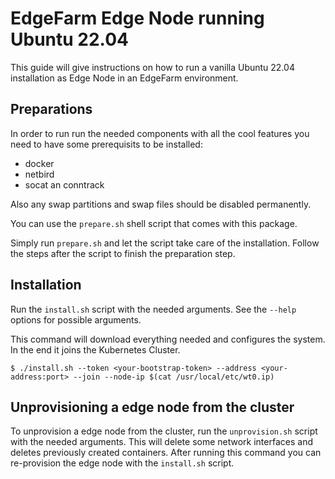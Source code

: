 # EdgeFarm Edge Node running Ubuntu 22.04

This guide will give instructions on how to run a vanilla Ubuntu 22.04 installation as 
Edge Node in an EdgeFarm environment.

## Preparations

In order to run run the needed components with all the cool features you need to have some 
prerequisits to be installed:

- docker
- netbird
- socat an conntrack

Also any swap partitions and swap files should be disabled permanently.

You can use the `prepare.sh` shell script that comes with this package.

Simply run `prepare.sh` and let the script take care of the installation. Follow the steps after the script to 
finish the preparation step.

## Installation

Run the `install.sh` script with the needed arguments. See the `--help` options for possible arguments.

This command will download everything needed and configures the system. In the end it joins the Kubernetes Cluster.
```
$ ./install.sh --token <your-bootstrap-token> --address <your-address:port> --join --node-ip $(cat /usr/local/etc/wt0.ip)
```

## Unprovisioning a edge node from the cluster

To unprovision a edge node from the cluster, run the `unprovision.sh` script with the needed arguments. This will delete some network interfaces and deletes previously created containers.
After running this command you can re-provision the edge node with the `install.sh` script.
